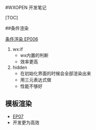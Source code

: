 #WXOPEN 开发笔记

[TOC]



##条件渲染

[条件渲染 EP006](https://www.bilibili.com/video/av27421574/?p=6)

1. wx:if
   - wx内置的判断
   - 效率更高
2. hidden
   - 在初始化界面的时候会全部渲染出来
   - 用三元表达式做
   - 性能不够好



## 模板渲染

- [EP07](https://www.bilibili.com/video/av27421574/?p=7)
- 开发更为高效

